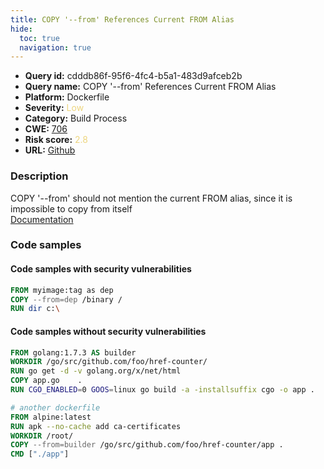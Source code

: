 ```yaml
---
title: COPY '--from' References Current FROM Alias
hide:
  toc: true
  navigation: true
---
```


<style>
  .highlight .hll {
    background-color: #ff171742;
  }
  .md-content {
    max-width: 1100px;
    margin: 0 auto;
  }
</style>

-   **Query id:** cdddb86f-95f6-4fc4-b5a1-483d9afceb2b
-   **Query name:** COPY '--from' References Current FROM Alias
-   **Platform:** Dockerfile
-   **Severity:** <span style="color:#edd57e">Low</span>
-   **Category:** Build Process
-   **CWE:** <a href="https://cwe.mitre.org/data/definitions/706.html" onclick="newWindowOpenerSafe(event, 'https://cwe.mitre.org/data/definitions/706.html')">706</a>
-   **Risk score:** <span style="color:#edd57e">2.8</span>
-   **URL:** [Github](https://github.com/Checkmarx/kics/tree/master/assets/queries/dockerfile/copy_from_references_current_from_alias)

### Description
COPY '--from' should not mention the current FROM alias, since it is impossible to copy from itself<br>
[Documentation](https://docs.docker.com/develop/develop-images/multistage-build/)

### Code samples
#### Code samples with security vulnerabilities
```dockerfile title="Positive test num. 1 - dockerfile file" hl_lines="2"
FROM myimage:tag as dep
COPY --from=dep /binary /
RUN dir c:\ 
```


#### Code samples without security vulnerabilities
```dockerfile title="Negative test num. 1 - dockerfile file"
FROM golang:1.7.3 AS builder
WORKDIR /go/src/github.com/foo/href-counter/
RUN go get -d -v golang.org/x/net/html
COPY app.go    .
RUN CGO_ENABLED=0 GOOS=linux go build -a -installsuffix cgo -o app .

# another dockerfile
FROM alpine:latest
RUN apk --no-cache add ca-certificates
WORKDIR /root/
COPY --from=builder /go/src/github.com/foo/href-counter/app .
CMD ["./app"]

```

